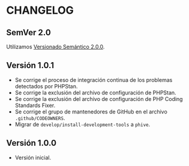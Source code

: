# CHANGELOG

## SemVer 2.0

Utilizamos [Versionado Semántico 2.0.0](SEMVER.md).

## Versión 1.0.1

- Se corrige el proceso de integración continua de los problemas detectados por PHPStan.
- Se corrige la exclusión del archivo de configuración de PHPStan.
- Se corrige la exclusión del archivo de configuración de PHP Coding Standards Fixer.
- Se corrige el grupo de mantenedores de GitHub en el archivo `.github/CODEOWNERS`.
- Migrar de `develop/install-development-tools` a `phive`.

## Versión 1.0.0

- Versión inicial.
